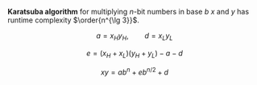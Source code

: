 **Karatsuba algorithm** for multiplying $n$-bit numbers in base $b$ $x$ and $y$ has runtime complexity $\order{n^{\lg 3}}$.

$$
a = x_H y_H, \qquad d = x_L y_L
$$

$$
e = (x_H  + x_L)(y_H + y_L) - a - d
$$

$$
xy = ab^n + eb^{n/2} + d
$$